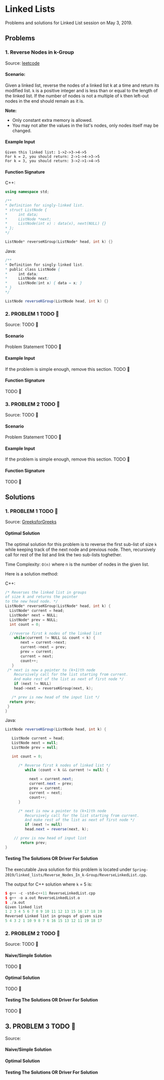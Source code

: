 # Linked Lists

Problems and solutions for Linked List session on May 3, 2019.

## Problems

### 1. Reverse Nodes in k-Group

Source: [leetcode](https://leetcode.com/problems/reverse-nodes-in-k-group/)

#### Scenario:

Given a linked list, reverse the nodes of a linked list k at a time and return its modified list.
`k` is a positive integer and is less than or equal to the length of the linked list. If the number of nodes is not a multiple of `k`  then left-out nodes in the end should remain as it is.

**Note:**
* Only constant extra memory is allowed.
* You may not alter the values in the list's nodes, only nodes itself may be changed.

#### Example Input

```
Given this linked list: 1->2->3->4->5
For k = 2, you should return: 2->1->4->3->5
For k = 3, you should return: 3->2->1->4->5
```
#### Function Signature

C++:

```c++
using namespace std;

/**
* Definition for singly-linked list.
* struct ListNode {
*     int data;
*     ListNode *next;
*     ListNode(int x) : data(x), next(NULL) {}
* };
*/

ListNode* reverseKGroup(ListNode* head, int k) {}
```

Java:

```java
/**
* Definition for singly-linked list.
* public class ListNode {
*     int data;
*     ListNode next;
*     ListNode(int x) { data = x; }
* }
*/

ListNode reverseKGroup(ListNode head, int k) {}
```
### 2. PROBLEM 1 TODO :bug:

Source: TODO :bug:

#### Scenario

Problem Statement TODO :bug:

#### Example Input

If the problem is simple enough, remove this section. TODO :bug:

#### Function Signature

TODO :bug:

### 3. PROBLEM 2 TODO :bug:

Source: TODO :bug:

#### Scenario

Problem Statement TODO :bug:

#### Example Input

If the problem is simple enough, remove this section. TODO :bug:

#### Function Signature

TODO :bug:


## Solutions

### 1. PROBLEM 1 TODO :bug:

Source: [GreeksforGreeks](https://www.geeksforgeeks.org/reverse-a-list-in-groups-of-given-size/)

#### Optimal Solution

The optimal solution for this problem is to reverse the first sub-list of size `k` while keeping track of the next node and previous node. Then, recursively call for rest of the list and link the two sub-lists toghether. 

Time Complexity: `O(n)` where n is the number of nodes in the given list.

Here is a solution method:

C++:

```c++
/* Reverses the linked list in groups 
of size k and returns the pointer 
to the new head node. */
ListNode* reverseKGroup(ListNode* head, int k) {
  ListNode* current = head;  
  ListNode* next = NULL;  
  ListNode* prev = NULL;  
  int count = 0;  

  //reverse first k nodes of the linked list 
    while(current != NULL && count < k) {  
       next = current->next;  
       current->next = prev;  
       prev = current;  
       current = next;  
       count++;  
   }  
 /* next is now a pointer to (k+1)th node  
    Recursively call for the list starting from current.  
    And make rest of the list as next of first node */
    if (next != NULL)  
    head->next = reverseKGroup(next, k);  

   /* prev is new head of the input list */
  return prev;  
 }  
}
```

Java:

```java
ListNode reverseKGroup(ListNode head, int k) { 

   ListNode current = head; 
   ListNode next = null; 
   ListNode prev = null; 

   int count = 0; 

      /* Reverse first k nodes of linked list */
         while (count < k && current != null) { 
      
           next = current.next; 
           current.next = prev; 
           prev = current; 
           current = next; 
           count++; 
      } 

      /* next is now a pointer to (k+1)th node  
         Recursively call for the list starting from current. 
         And make rest of the list as next of first node */
         if (next != null)  
         head.next = reverse(next, k); 

    // prev is now head of input list 
       return prev; 
}                       
```
#### Testing The Solutions OR Driver For Solution

The executable Java solution for this problem is located under `Spring-2019/linked_lists/Reverse_Nodes_In_k-Group/ReverseLinkedList.cpp`.

The output for C++ solution where `k` = 5 is:

```c++
$ g++ -c -std=c++11 ReverseLinkedList.cpp
$ g++ -o a.out ReverseLinkedList.o
$ ./a.out
Given linked list 
1 2 3 4 5 6 7 8 9 10 11 12 13 15 16 17 18 19 
Reversed Linked list in groups of given size
5 4 3 2 1 10 9 8 7 6 16 15 13 12 11 19 18 17
```
### 2. PROBLEM 2 TODO :bug:

Source: TODO :bug:

#### Naive/Simple Solution

TODO :bug:

#### Optimal Solution

TODO :bug:

#### Testing The Solutions OR Driver For Solution

TODO :bug:

## 3. PROBLEM 3 TODO :bug:

Source: 

#### Naive/Simple Solution 



#### Optimal Solution


#### Testing The Solutions OR Driver For Solution



